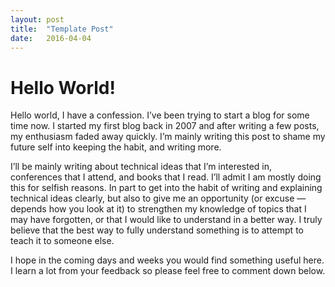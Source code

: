 ```yaml
---
layout: post
title:  "Template Post"
date:   2016-04-04
---
```


# Hello World!

Hello world, I have a confession. I’ve been trying to start a blog for some time now. I started my first blog back in 2007 and  after writing a few posts, my enthusiasm faded away quickly. I’m mainly writing this post to shame my future self into keeping the habit, and writing more.

I’ll be mainly writing about technical ideas that I’m interested in, conferences that I attend, and books that I read. I’ll admit I am mostly doing this for selfish reasons. In part to get into the habit of writing and explaining technical ideas clearly, but also to give me an opportunity (or excuse — depends how you look at it) to strengthen my knowledge of topics that I may have forgotten, or that I would like to understand in a better way. I truly believe that the best way to fully understand something is to attempt to teach it to someone else.   

I hope in the coming days and weeks you would find something useful here. I learn a lot from your feedback so please feel free to comment down below. 